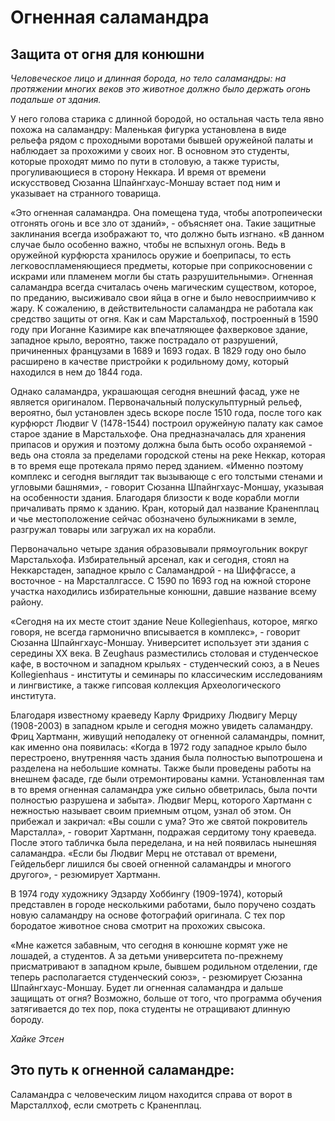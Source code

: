# Огненная саламандра

## Защита от огня для конюшни

*Человеческое лицо и длинная борода, но тело саламандры: на протяжении многих веков это животное должно было держать огонь подальше от здания.*

У него голова старика с длинной бородой, но остальная часть тела явно похожа на саламандру: Маленькая фигурка установлена в виде рельефа рядом с проходными воротами бывшей оружейной палаты и наблюдает за прохожими у своих ног. В основном это студенты, которые проходят мимо по пути в столовую, а также туристы, прогуливающиеся в сторону Неккара. И время от времени искусствовед Сюзанна Шпайнгхаус-Моншау встает под ним и указывает на странного товарища. 

«Это огненная саламандра. Она помещена туда, чтобы апотропеически отгонять огонь и все зло от зданий», - объясняет она. Такие защитные заклинания всегда изображают то, что должно быть изгнано. «В данном случае было особенно важно, чтобы не вспыхнул огонь. Ведь в оружейной курфюрста хранилось оружие и боеприпасы, то есть легковоспламеняющиеся предметы, которые при соприкосновении с искрами или пламенем могли бы стать разрушительными». Огненная саламандра всегда считалась очень магическим существом, которое, по преданию, высиживало свои яйца в огне и было невосприимчиво к жару. К сожалению, в действительности саламандра не работала как средство защиты от огня. Как и сам Марстальхоф, построенный в 1590 году при Иоганне Казимире как впечатляющее фахверковое здание, западное крыло, вероятно, также пострадало от разрушений, причиненных французами в 1689 и 1693 годах. В 1829 году оно было расширено в качестве пристройки к родильному дому, который находился в нем до 1844 года.

Однако саламандра, украшающая сегодня внешний фасад, уже не является оригиналом. Первоначальный полускульптурный рельеф, вероятно, был установлен здесь вскоре после 1510 года, после того как курфюрст Людвиг V (1478-1544) построил оружейную палату как самое старое здание в Марстальхофе. Она предназначалась для хранения припасов и оружия и поэтому должна была быть особо охраняемой - ведь она стояла за пределами городской стены на реке Неккар, которая в то время еще протекала прямо перед зданием. «Именно поэтому комплекс и сегодня выглядит так вызывающе с его толстыми стенами и угловыми башнями», - говорит Сюзанна Шпайнгхаус-Моншау, указывая на особенности здания. Благодаря близости к воде корабли могли причаливать прямо к зданию. Кран, который дал название Краненплац и чье местоположение сейчас обозначено булыжниками в земле, разгружал товары или загружал их на корабли.

Первоначально четыре здания образовывали прямоугольник вокруг Марстальхофа. Избирательный арсенал, как и сегодня, стоял на Неккарстаден, западное крыло с Саламандрой - на Шиффгассе, а восточное - на Марсталлгассе. С 1590 по 1693 год на южной стороне участка находились избирательные конюшни, давшие название всему району.

«Сегодня на их месте стоит здание Neue Kollegienhaus, которое, мягко говоря, не всегда гармонично вписывается в комплекс», - говорит Сюзанна Шпайнгхаус-Моншау. Университет использует эти здания с середины XX века. В Zeughaus разместились столовая и студенческое кафе, в восточном и западном крыльях - студенческий союз, а в Neues Kollegienhaus - институты и семинары по классическим исследованиям и лингвистике, а также гипсовая коллекция Археологического института.

Благодаря известному краеведу Карлу Фридриху Людвигу Мерцу (1908-2003) в западном крыле и сегодня можно увидеть саламандру. Фриц Хартманн, живущий неподалеку от огненной саламандры, помнит, как именно она появилась: «Когда в 1972 году западное крыло было перестроено, внутренняя часть здания была полностью выпотрошена и разделена на небольшие комнаты. Также были проведены работы на внешнем фасаде, где были отремонтированы камни. Установленная там в то время огненная саламандра уже сильно обветрилась, была почти полностью разрушена и забыта». Людвиг Мерц, которого Хартманн с нежностью называет своим приемным отцом, узнал об этом. Он прибежал и закричал: «Вы сошли с ума? Это же святой покровитель Марсталла», - говорит Хартманн, подражая сердитому тону краеведа. После этого табличка была переделана, и на ней появилась нынешняя саламандра. «Если бы Людвиг Мерц не отставал от времени, Гейдельберг лишился бы своей огненной саламандры и многого другого», - резюмирует Хартманн. 

В 1974 году художнику Эдзарду Хоббингу (1909-1974), который представлен в городе несколькими работами, было поручено создать новую саламандру на основе фотографий оригинала. С тех пор бородатое животное снова смотрит на прохожих свысока. 

«Мне кажется забавным, что сегодня в конюшне кормят уже не лошадей, а студентов. А за детьми университета по-прежнему присматривают в западном крыле, бывшем родильном отделении, где теперь располагается студенческий союз», - резюмирует Сюзанна Шпайнгхаус-Моншау. Будет ли огненная саламандра и дальше защищать от огня? Возможно, больше от того, что программа обучения затягивается до тех пор, пока студенты не отращивают длинную бороду. 

*Хайке Этсен*

## Это путь к огненной саламандре: 

Саламандра с человеческим лицом находится справа от ворот в Марсталлхоф, если смотреть с Краненплац. 
